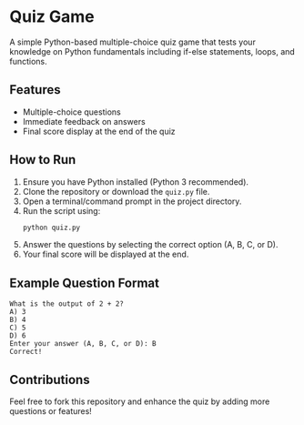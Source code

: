 # Quiz Game

A simple Python-based multiple-choice quiz game that tests your knowledge on Python fundamentals including if-else statements, loops, and functions.

## Features
- Multiple-choice questions
- Immediate feedback on answers
- Final score display at the end of the quiz

## How to Run
1. Ensure you have Python installed (Python 3 recommended).
2. Clone the repository or download the `quiz.py` file.
3. Open a terminal/command prompt in the project directory.
4. Run the script using:
   ```bash
   python quiz.py
   ```
5. Answer the questions by selecting the correct option (A, B, C, or D).
6. Your final score will be displayed at the end.

## Example Question Format
```
What is the output of 2 + 2?
A) 3
B) 4
C) 5
D) 6
Enter your answer (A, B, C, or D): B
Correct!
```

## Contributions
Feel free to fork this repository and enhance the quiz by adding more questions or features!

